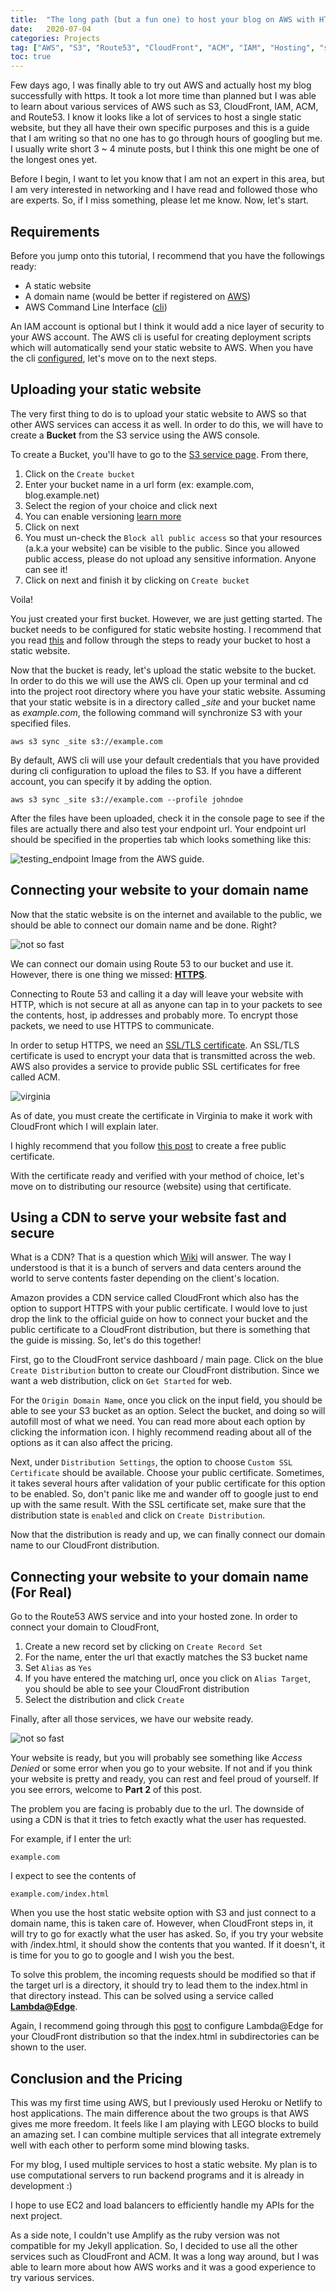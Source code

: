 ```yaml
---
title:  "The long path (but a fun one) to host your blog on AWS with HTTPS"
date:   2020-07-04
categories: Projects
tag: ["AWS", "S3", "Route53", "CloudFront", "ACM", "IAM", "Hosting", "static-pages"]
toc: true
---
```


Few days ago, I was finally able to try out AWS and actually host my blog successfully with https.
It took a lot more time than planned but I was able to learn about various services of AWS such as S3, CloudFront, IAM, ACM, and Route53.
I know it looks like a lot of services to host a single static website, but they all have their own specific purposes and this is a guide that I am writing so that no one has to go through hours of googling but me.
I usually write short 3 ~ 4 minute posts, but I think this one might be one of the longest ones yet.

Before I begin, I want to let you know that I am not an expert in this area, but I am very interested in networking and I have read and followed those who are experts.
So, if I miss something, please let me know.
Now, let's start.

## Requirements
Before you jump onto this tutorial, I recommend that you have the followings ready:
- A static website
- A domain name (would be better if registered on [AWS](https://aws.amazon.com/getting-started/hands-on/get-a-domain/))
- AWS Command Line Interface ([cli](https://aws.amazon.com/cli/)) 

An IAM account is optional but I think it would add a nice layer of security to your AWS account.
The AWS cli is useful for creating deployment scripts which will automatically send your static website to AWS.
When you have the cli [configured](https://docs.aws.amazon.com/cli/latest/userguide/cli-chap-configure.html), let's move on to the next steps.

## Uploading your static website
The very first thing to do is to upload your static website to AWS so that other AWS services can access it as well.
In order to do this, we will have to create a **Bucket** from the S3 service using the AWS console.

To create a Bucket, you'll have to go to the [S3 service page](https://s3.console.aws.amazon.com).
From there, 
1. Click on the `Create bucket`
2. Enter your bucket name in a url form (ex: example.com, blog.example.net)
3. Select the region of your choice and click next
4. You can enable versioning [learn more](https://docs.aws.amazon.com/AmazonS3/latest/user-guide/enable-versioning.html)
5. Click on next
6. You must un-check the `Block all public access` so that your resources (a.k.a your website) can be visible to the public. Since you allowed public access, please do not upload any sensitive information.
Anyone can see it!
7. Click on next and finish it by clicking on `Create bucket`

Voila!

You just created your first bucket. However, we are just getting started.
The bucket needs to be configured for static website hosting.
I recommend that you read [this](https://docs.aws.amazon.com/AmazonS3/latest/user-guide/static-website-hosting.html) and follow through the steps to ready your bucket to host a static website.

Now that the bucket is ready, let's upload the static website to the bucket.
In order to do this we will use the AWS cli.
Open up your terminal and cd into the project root directory where you have your static website.
Assuming that your static website is in a directory called *_site* and your bucket name as *example.com*, the following command will synchronize S3 with your specified files.

```
aws s3 sync _site s3://example.com
```
By default, AWS cli will use your default credentials that you have provided during cli configuration to upload the files to S3.
If you have a different account, you can specify it by adding the option.
```
aws s3 sync _site s3://example.com --profile johndoe
```

After the files have been uploaded, check it in the console page to see if the files are actually there and also test your endpoint url.
Your endpoint url should be specified in the properties tab which looks something like this:

![testing_endpoint](https://imgur.com/up9Ajtz.png)
Image from the AWS guide.


## Connecting your website to your domain name
Now that the static website is on the internet and available to the public, we should be able to connect our domain name and be done. Right?

![not so fast](https://i.imgur.com/fEyWqUs.jpg)

We can connect our domain using Route 53 to our bucket and use it. However, there is one thing we missed: [**HTTPS**](https://www.cloudflare.com/learning/ssl/why-is-http-not-secure/).

Connecting to Route 53 and calling it a day will leave your website with HTTP, which is not secure at all as anyone can tap in to your packets to see the contents, host, ip addresses and probably more. 
To encrypt those packets, we need to use HTTPS to communicate.

In order to setup HTTPS, we need an [SSL/TLS certificate](https://www.cloudflare.com/learning/ssl/what-is-ssl/).
An SSL/TLS certificate is used to encrypt your data that is transmitted across the web.
AWS also provides a service to provide public SSL certificates for free called ACM.

![virginia](https://imgur.com/W1J5m9a.png)

As of date, you must create the certificate in Virginia to make it work with CloudFront which I will explain later.

I highly recommend that you follow [this post](https://docs.aws.amazon.com/acm/latest/userguide/gs-acm-request-public.html) to create a free public certificate.

With the certificate ready and verified with your method of choice, let's move on to distributing our resource (website) using that certificate.

## Using a CDN to serve your website fast and secure
What is a CDN?
That is a question which [Wiki](https://en.wikipedia.org/wiki/Content_delivery_network) will answer.
The way I understood is that it is a bunch of servers and data centers around the world to serve contents faster depending on the client's location.

Amazon provides a CDN service called CloudFront which also has the option to support HTTPS with your public certificate.
I would love to just drop the link to the official guide on how to connect your bucket and the public certificate to a CloudFront distribution, but there is something that the guide is missing.
So, let's do this together!

First, go to the CloudFront service dashboard / main page.
Click on the blue `Create Distribution` button to create our CloudFront distribution.
Since we want a web distribution, click on `Get Started` for web.

For the `Origin Domain Name`, once you click on the input field, you should be able to see your S3 bucket as an option.
Select the bucket, and doing so will autofill most of what we need.
You can read more about each option by clicking the information icon.
I highly recommend reading about all of the options as it can also affect the pricing.

Next, under `Distribution Settings`, the option to choose `Custom SSL Certificate` should be available.
Choose your public certificate.
Sometimes, it takes several hours after validation of your public certificate for this option to be enabled.
So, don't panic like me and wander off to google just to end up with the same result.
With the SSL certificate set, make sure that the distribution state is `enabled` and click on `Create Distribution`.

Now that the distribution is ready and up, we can finally connect our domain name to our CloudFront distribution.

## Connecting your website to your domain name (For Real)
Go to the Route53 AWS service and into your hosted zone.
In order to connect your domain to CloudFront,

1. Create a new record set by clicking on `Create Record Set`
2. For the name, enter the url that exactly matches the S3 bucket name
3. Set `Alias` as `Yes`
4. If you have entered the matching url, once you click on `Alias Target`, you should be able to see your CloudFront distribution
5. Select the distribution and click `Create`

Finally, after all those services, we have our website ready.

![not so fast](https://i.imgur.com/fEyWqUs.jpg)

Your website is ready, but you will probably see something like *Access Denied* or some error when you go to your website.
If not and if you think your website is pretty and ready, you can rest and feel proud of yourself.
If you see errors, welcome to **Part 2** of this post.

The problem you are facing is probably due to the url.
The downside of using a CDN is that it tries to fetch exactly what the user has requested.

For example, if I enter the url: 
```
example.com
```

I expect to see the contents of 
```
example.com/index.html
```

When you use the host static website option with S3 and just connect to a domain name, this is taken care of.
However, when CloudFront steps in, it will try to go for exactly what the user has asked.
So, if you try your website with /index.html, it should show the contents that you wanted.
If it doesn't, it is time for you to go to google and I wish you the best.

To solve this problem, the incoming requests should be modified so that if the target url is a directory, it should try to lead them to the index.html in that directory instead.
This can be solved using a service called [**Lambda@Edge**](https://docs.aws.amazon.com/lambda/latest/dg/lambda-edge.html).

Again, I recommend going through this [post](https://medium.com/@chrispointon/default-files-in-s3-subdirectories-using-cloudfront-and-lambda-edge-941100a3c629) to configure Lambda@Edge for your CloudFront distribution so that the index.html in subdirectories can be shown to the user.

## Conclusion and the Pricing
This was my first time using AWS, but I previously used Heroku or Netlify to host applications.
The main difference about the two groups is that AWS gives me more freedom.
It feels like I am playing with LEGO blocks to build an amazing set.
I can combine multiple services that all integrate extremely well with each other to perform some mind blowing tasks.

For my blog, I used multiple services to host a static website.
My plan is to use computational servers to run backend programs and it is already in development :)

I hope to use EC2 and load balancers to efficiently handle my APIs for the next project.

As a side note, I couldn't use Amplify as the ruby version was not compatible for my Jekyll application.
So, I decided to use all the other services such as CloudFront and ACM.
It was a long way around, but I was able to learn more about how AWS works and it was a good experience to try various services.